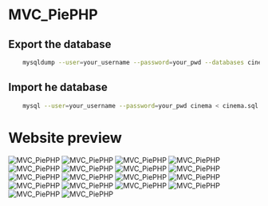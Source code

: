 # MVC_PiePHP

## Export the database  

```bash
    mysqldump --user=your_username --password=your_pwd --databases cinema > cinema.sql
```
 
## Import he database  

```bash
    mysql --user=your_username --password=your_pwd cinema < cinema.sql
```

# Website preview

![MVC_PiePHP](.github/preview/home.png "Home page preview")
![MVC_PiePHP](.github/preview/login.png "User login page preview")
![MVC_PiePHP](.github/preview/register.png "Register page preview")
![MVC_PiePHP](.github/preview/profil.png " Profil page preview")
![MVC_PiePHP](.github/preview/profil_modif.png " Profil change page preview")
![MVC_PiePHP](.github/preview/historique.png " Historique page preview")
![MVC_PiePHP](.github/preview/movie_list.png "Movies page preview")
![MVC_PiePHP](.github/preview/movie_notlog.png "Movie not log page preview")
![MVC_PiePHP](.github/preview/movie_islog.png "Movie log page preview")
![MVC_PiePHP](.github/preview/movie_modif.png "Movie modif page preview")
![MVC_PiePHP](.github/preview/movie_add.png "Movie add page preview")
![MVC_PiePHP](.github/preview/list_genre_not_log.png " List genre not log page preview")
![MVC_PiePHP](.github/preview/list_genre_islog.png " List genre log page preview")
![MVC_PiePHP](.github/preview/genre_modif.png " Genre modif preview")
![MVC_PiePHP](.github/preview/members.png " Members page preview")
![MVC_PiePHP](.github/preview/prices.png " Prices page preview")
![MVC_PiePHP](.github/preview/abos.png " Abonnement page preview")
![MVC_PiePHP](.github/preview/salle.png " Salles page preview")
 